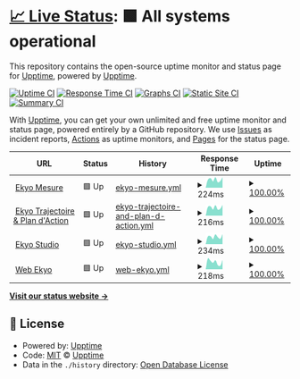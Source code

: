 # [📈 Live Status](https://status.ekyo.app): <!--live status--> **🟩 All systems operational**

This repository contains the open-source uptime monitor and status page for [Upptime](https://upptime.js.org), powered by [Upptime](https://github.com/upptime/upptime).

[![Uptime CI](https://github.com/impakt-io/upptime/workflows/Uptime%20CI/badge.svg)](https://github.com/impakt-io/upptime/actions?query=workflow%3A%22Uptime+CI%22)
[![Response Time CI](https://github.com/impakt-io/upptime/workflows/Response%20Time%20CI/badge.svg)](https://github.com/impakt-io/upptime/actions?query=workflow%3A%22Response+Time+CI%22)
[![Graphs CI](https://github.com/impakt-io/upptime/workflows/Graphs%20CI/badge.svg)](https://github.com/impakt-io/upptime/actions?query=workflow%3A%22Graphs+CI%22)
[![Static Site CI](https://github.com/impakt-io/upptime/workflows/Static%20Site%20CI/badge.svg)](https://github.com/impakt-io/upptime/actions?query=workflow%3A%22Static+Site+CI%22)
[![Summary CI](https://github.com/impakt-io/upptime/workflows/Summary%20CI/badge.svg)](https://github.com/impakt-io/upptime/actions?query=workflow%3A%22Summary+CI%22)

With [Upptime](https://upptime.js.org), you can get your own unlimited and free uptime monitor and status page, powered entirely by a GitHub repository. We use [Issues](https://github.com/upptime/upptime/issues) as incident reports, [Actions](https://github.com/impakt-io/upptime/actions) as uptime monitors, and [Pages](https://status.ekyo.app) for the status page.

<!--start: status pages-->
<!-- This summary is generated by Upptime (https://github.com/upptime/upptime) -->
<!-- Do not edit this manually, your changes will be overwritten -->
<!-- prettier-ignore -->
| URL | Status | History | Response Time | Uptime |
| --- | ------ | ------- | ------------- | ------ |
| <img alt="" src="https://studio.ekyo.app/logoEkyoM.png" height="13"> [Ekyo Mesure](https://mesure.ekyo.app) | 🟩 Up | [ekyo-mesure.yml](https://github.com/impakt-io/upptime/commits/HEAD/history/ekyo-mesure.yml) | <details><summary><img alt="Response time graph" src="./graphs/ekyo-mesure/response-time-week.png" height="20"> 224ms</summary><br><a href="https://status.ekyo.app/history/ekyo-mesure"><img alt="Response time 492" src="https://img.shields.io/endpoint?url=https%3A%2F%2Fraw.githubusercontent.com%2Fimpakt-io%2Fupptime%2FHEAD%2Fapi%2Fekyo-mesure%2Fresponse-time.json"></a><br><a href="https://status.ekyo.app/history/ekyo-mesure"><img alt="24-hour response time 285" src="https://img.shields.io/endpoint?url=https%3A%2F%2Fraw.githubusercontent.com%2Fimpakt-io%2Fupptime%2FHEAD%2Fapi%2Fekyo-mesure%2Fresponse-time-day.json"></a><br><a href="https://status.ekyo.app/history/ekyo-mesure"><img alt="7-day response time 224" src="https://img.shields.io/endpoint?url=https%3A%2F%2Fraw.githubusercontent.com%2Fimpakt-io%2Fupptime%2FHEAD%2Fapi%2Fekyo-mesure%2Fresponse-time-week.json"></a><br><a href="https://status.ekyo.app/history/ekyo-mesure"><img alt="30-day response time 219" src="https://img.shields.io/endpoint?url=https%3A%2F%2Fraw.githubusercontent.com%2Fimpakt-io%2Fupptime%2FHEAD%2Fapi%2Fekyo-mesure%2Fresponse-time-month.json"></a><br><a href="https://status.ekyo.app/history/ekyo-mesure"><img alt="1-year response time 492" src="https://img.shields.io/endpoint?url=https%3A%2F%2Fraw.githubusercontent.com%2Fimpakt-io%2Fupptime%2FHEAD%2Fapi%2Fekyo-mesure%2Fresponse-time-year.json"></a></details> | <details><summary><a href="https://status.ekyo.app/history/ekyo-mesure">100.00%</a></summary><a href="https://status.ekyo.app/history/ekyo-mesure"><img alt="All-time uptime 100.00%" src="https://img.shields.io/endpoint?url=https%3A%2F%2Fraw.githubusercontent.com%2Fimpakt-io%2Fupptime%2FHEAD%2Fapi%2Fekyo-mesure%2Fuptime.json"></a><br><a href="https://status.ekyo.app/history/ekyo-mesure"><img alt="24-hour uptime 100.00%" src="https://img.shields.io/endpoint?url=https%3A%2F%2Fraw.githubusercontent.com%2Fimpakt-io%2Fupptime%2FHEAD%2Fapi%2Fekyo-mesure%2Fuptime-day.json"></a><br><a href="https://status.ekyo.app/history/ekyo-mesure"><img alt="7-day uptime 100.00%" src="https://img.shields.io/endpoint?url=https%3A%2F%2Fraw.githubusercontent.com%2Fimpakt-io%2Fupptime%2FHEAD%2Fapi%2Fekyo-mesure%2Fuptime-week.json"></a><br><a href="https://status.ekyo.app/history/ekyo-mesure"><img alt="30-day uptime 100.00%" src="https://img.shields.io/endpoint?url=https%3A%2F%2Fraw.githubusercontent.com%2Fimpakt-io%2Fupptime%2FHEAD%2Fapi%2Fekyo-mesure%2Fuptime-month.json"></a><br><a href="https://status.ekyo.app/history/ekyo-mesure"><img alt="1-year uptime 100.00%" src="https://img.shields.io/endpoint?url=https%3A%2F%2Fraw.githubusercontent.com%2Fimpakt-io%2Fupptime%2FHEAD%2Fapi%2Fekyo-mesure%2Fuptime-year.json"></a></details>
| <img alt="" src="https://icons.duckduckgo.com/ip3/actions.ekyo.app.ico" height="13"> [Ekyo Trajectoire & Plan d'Action](https://actions.ekyo.app) | 🟩 Up | [ekyo-trajectoire-and-plan-d-action.yml](https://github.com/impakt-io/upptime/commits/HEAD/history/ekyo-trajectoire-and-plan-d-action.yml) | <details><summary><img alt="Response time graph" src="./graphs/ekyo-trajectoire-and-plan-d-action/response-time-week.png" height="20"> 216ms</summary><br><a href="https://status.ekyo.app/history/ekyo-trajectoire-and-plan-d-action"><img alt="Response time 553" src="https://img.shields.io/endpoint?url=https%3A%2F%2Fraw.githubusercontent.com%2Fimpakt-io%2Fupptime%2FHEAD%2Fapi%2Fekyo-trajectoire-and-plan-d-action%2Fresponse-time.json"></a><br><a href="https://status.ekyo.app/history/ekyo-trajectoire-and-plan-d-action"><img alt="24-hour response time 216" src="https://img.shields.io/endpoint?url=https%3A%2F%2Fraw.githubusercontent.com%2Fimpakt-io%2Fupptime%2FHEAD%2Fapi%2Fekyo-trajectoire-and-plan-d-action%2Fresponse-time-day.json"></a><br><a href="https://status.ekyo.app/history/ekyo-trajectoire-and-plan-d-action"><img alt="7-day response time 216" src="https://img.shields.io/endpoint?url=https%3A%2F%2Fraw.githubusercontent.com%2Fimpakt-io%2Fupptime%2FHEAD%2Fapi%2Fekyo-trajectoire-and-plan-d-action%2Fresponse-time-week.json"></a><br><a href="https://status.ekyo.app/history/ekyo-trajectoire-and-plan-d-action"><img alt="30-day response time 215" src="https://img.shields.io/endpoint?url=https%3A%2F%2Fraw.githubusercontent.com%2Fimpakt-io%2Fupptime%2FHEAD%2Fapi%2Fekyo-trajectoire-and-plan-d-action%2Fresponse-time-month.json"></a><br><a href="https://status.ekyo.app/history/ekyo-trajectoire-and-plan-d-action"><img alt="1-year response time 553" src="https://img.shields.io/endpoint?url=https%3A%2F%2Fraw.githubusercontent.com%2Fimpakt-io%2Fupptime%2FHEAD%2Fapi%2Fekyo-trajectoire-and-plan-d-action%2Fresponse-time-year.json"></a></details> | <details><summary><a href="https://status.ekyo.app/history/ekyo-trajectoire-and-plan-d-action">100.00%</a></summary><a href="https://status.ekyo.app/history/ekyo-trajectoire-and-plan-d-action"><img alt="All-time uptime 100.00%" src="https://img.shields.io/endpoint?url=https%3A%2F%2Fraw.githubusercontent.com%2Fimpakt-io%2Fupptime%2FHEAD%2Fapi%2Fekyo-trajectoire-and-plan-d-action%2Fuptime.json"></a><br><a href="https://status.ekyo.app/history/ekyo-trajectoire-and-plan-d-action"><img alt="24-hour uptime 100.00%" src="https://img.shields.io/endpoint?url=https%3A%2F%2Fraw.githubusercontent.com%2Fimpakt-io%2Fupptime%2FHEAD%2Fapi%2Fekyo-trajectoire-and-plan-d-action%2Fuptime-day.json"></a><br><a href="https://status.ekyo.app/history/ekyo-trajectoire-and-plan-d-action"><img alt="7-day uptime 100.00%" src="https://img.shields.io/endpoint?url=https%3A%2F%2Fraw.githubusercontent.com%2Fimpakt-io%2Fupptime%2FHEAD%2Fapi%2Fekyo-trajectoire-and-plan-d-action%2Fuptime-week.json"></a><br><a href="https://status.ekyo.app/history/ekyo-trajectoire-and-plan-d-action"><img alt="30-day uptime 100.00%" src="https://img.shields.io/endpoint?url=https%3A%2F%2Fraw.githubusercontent.com%2Fimpakt-io%2Fupptime%2FHEAD%2Fapi%2Fekyo-trajectoire-and-plan-d-action%2Fuptime-month.json"></a><br><a href="https://status.ekyo.app/history/ekyo-trajectoire-and-plan-d-action"><img alt="1-year uptime 100.00%" src="https://img.shields.io/endpoint?url=https%3A%2F%2Fraw.githubusercontent.com%2Fimpakt-io%2Fupptime%2FHEAD%2Fapi%2Fekyo-trajectoire-and-plan-d-action%2Fuptime-year.json"></a></details>
| <img alt="" src="https://icons.duckduckgo.com/ip3/studio.ekyo.app.ico" height="13"> [Ekyo Studio](https://studio.ekyo.app) | 🟩 Up | [ekyo-studio.yml](https://github.com/impakt-io/upptime/commits/HEAD/history/ekyo-studio.yml) | <details><summary><img alt="Response time graph" src="./graphs/ekyo-studio/response-time-week.png" height="20"> 234ms</summary><br><a href="https://status.ekyo.app/history/ekyo-studio"><img alt="Response time 496" src="https://img.shields.io/endpoint?url=https%3A%2F%2Fraw.githubusercontent.com%2Fimpakt-io%2Fupptime%2FHEAD%2Fapi%2Fekyo-studio%2Fresponse-time.json"></a><br><a href="https://status.ekyo.app/history/ekyo-studio"><img alt="24-hour response time 264" src="https://img.shields.io/endpoint?url=https%3A%2F%2Fraw.githubusercontent.com%2Fimpakt-io%2Fupptime%2FHEAD%2Fapi%2Fekyo-studio%2Fresponse-time-day.json"></a><br><a href="https://status.ekyo.app/history/ekyo-studio"><img alt="7-day response time 234" src="https://img.shields.io/endpoint?url=https%3A%2F%2Fraw.githubusercontent.com%2Fimpakt-io%2Fupptime%2FHEAD%2Fapi%2Fekyo-studio%2Fresponse-time-week.json"></a><br><a href="https://status.ekyo.app/history/ekyo-studio"><img alt="30-day response time 224" src="https://img.shields.io/endpoint?url=https%3A%2F%2Fraw.githubusercontent.com%2Fimpakt-io%2Fupptime%2FHEAD%2Fapi%2Fekyo-studio%2Fresponse-time-month.json"></a><br><a href="https://status.ekyo.app/history/ekyo-studio"><img alt="1-year response time 496" src="https://img.shields.io/endpoint?url=https%3A%2F%2Fraw.githubusercontent.com%2Fimpakt-io%2Fupptime%2FHEAD%2Fapi%2Fekyo-studio%2Fresponse-time-year.json"></a></details> | <details><summary><a href="https://status.ekyo.app/history/ekyo-studio">100.00%</a></summary><a href="https://status.ekyo.app/history/ekyo-studio"><img alt="All-time uptime 100.00%" src="https://img.shields.io/endpoint?url=https%3A%2F%2Fraw.githubusercontent.com%2Fimpakt-io%2Fupptime%2FHEAD%2Fapi%2Fekyo-studio%2Fuptime.json"></a><br><a href="https://status.ekyo.app/history/ekyo-studio"><img alt="24-hour uptime 100.00%" src="https://img.shields.io/endpoint?url=https%3A%2F%2Fraw.githubusercontent.com%2Fimpakt-io%2Fupptime%2FHEAD%2Fapi%2Fekyo-studio%2Fuptime-day.json"></a><br><a href="https://status.ekyo.app/history/ekyo-studio"><img alt="7-day uptime 100.00%" src="https://img.shields.io/endpoint?url=https%3A%2F%2Fraw.githubusercontent.com%2Fimpakt-io%2Fupptime%2FHEAD%2Fapi%2Fekyo-studio%2Fuptime-week.json"></a><br><a href="https://status.ekyo.app/history/ekyo-studio"><img alt="30-day uptime 100.00%" src="https://img.shields.io/endpoint?url=https%3A%2F%2Fraw.githubusercontent.com%2Fimpakt-io%2Fupptime%2FHEAD%2Fapi%2Fekyo-studio%2Fuptime-month.json"></a><br><a href="https://status.ekyo.app/history/ekyo-studio"><img alt="1-year uptime 100.00%" src="https://img.shields.io/endpoint?url=https%3A%2F%2Fraw.githubusercontent.com%2Fimpakt-io%2Fupptime%2FHEAD%2Fapi%2Fekyo-studio%2Fuptime-year.json"></a></details>
| <img alt="" src="https://icons.duckduckgo.com/ip3/www.ekyo.app.ico" height="13"> [Web Ekyo](https://www.ekyo.app) | 🟩 Up | [web-ekyo.yml](https://github.com/impakt-io/upptime/commits/HEAD/history/web-ekyo.yml) | <details><summary><img alt="Response time graph" src="./graphs/web-ekyo/response-time-week.png" height="20"> 218ms</summary><br><a href="https://status.ekyo.app/history/web-ekyo"><img alt="Response time 279" src="https://img.shields.io/endpoint?url=https%3A%2F%2Fraw.githubusercontent.com%2Fimpakt-io%2Fupptime%2FHEAD%2Fapi%2Fweb-ekyo%2Fresponse-time.json"></a><br><a href="https://status.ekyo.app/history/web-ekyo"><img alt="24-hour response time 284" src="https://img.shields.io/endpoint?url=https%3A%2F%2Fraw.githubusercontent.com%2Fimpakt-io%2Fupptime%2FHEAD%2Fapi%2Fweb-ekyo%2Fresponse-time-day.json"></a><br><a href="https://status.ekyo.app/history/web-ekyo"><img alt="7-day response time 218" src="https://img.shields.io/endpoint?url=https%3A%2F%2Fraw.githubusercontent.com%2Fimpakt-io%2Fupptime%2FHEAD%2Fapi%2Fweb-ekyo%2Fresponse-time-week.json"></a><br><a href="https://status.ekyo.app/history/web-ekyo"><img alt="30-day response time 279" src="https://img.shields.io/endpoint?url=https%3A%2F%2Fraw.githubusercontent.com%2Fimpakt-io%2Fupptime%2FHEAD%2Fapi%2Fweb-ekyo%2Fresponse-time-month.json"></a><br><a href="https://status.ekyo.app/history/web-ekyo"><img alt="1-year response time 279" src="https://img.shields.io/endpoint?url=https%3A%2F%2Fraw.githubusercontent.com%2Fimpakt-io%2Fupptime%2FHEAD%2Fapi%2Fweb-ekyo%2Fresponse-time-year.json"></a></details> | <details><summary><a href="https://status.ekyo.app/history/web-ekyo">100.00%</a></summary><a href="https://status.ekyo.app/history/web-ekyo"><img alt="All-time uptime 100.00%" src="https://img.shields.io/endpoint?url=https%3A%2F%2Fraw.githubusercontent.com%2Fimpakt-io%2Fupptime%2FHEAD%2Fapi%2Fweb-ekyo%2Fuptime.json"></a><br><a href="https://status.ekyo.app/history/web-ekyo"><img alt="24-hour uptime 100.00%" src="https://img.shields.io/endpoint?url=https%3A%2F%2Fraw.githubusercontent.com%2Fimpakt-io%2Fupptime%2FHEAD%2Fapi%2Fweb-ekyo%2Fuptime-day.json"></a><br><a href="https://status.ekyo.app/history/web-ekyo"><img alt="7-day uptime 100.00%" src="https://img.shields.io/endpoint?url=https%3A%2F%2Fraw.githubusercontent.com%2Fimpakt-io%2Fupptime%2FHEAD%2Fapi%2Fweb-ekyo%2Fuptime-week.json"></a><br><a href="https://status.ekyo.app/history/web-ekyo"><img alt="30-day uptime 100.00%" src="https://img.shields.io/endpoint?url=https%3A%2F%2Fraw.githubusercontent.com%2Fimpakt-io%2Fupptime%2FHEAD%2Fapi%2Fweb-ekyo%2Fuptime-month.json"></a><br><a href="https://status.ekyo.app/history/web-ekyo"><img alt="1-year uptime 100.00%" src="https://img.shields.io/endpoint?url=https%3A%2F%2Fraw.githubusercontent.com%2Fimpakt-io%2Fupptime%2FHEAD%2Fapi%2Fweb-ekyo%2Fuptime-year.json"></a></details>

<!--end: status pages-->

[**Visit our status website →**](https://status.ekyo.app)

## 📄 License

- Powered by: [Upptime](https://github.com/upptime/upptime)
- Code: [MIT](./LICENSE) © [Upptime](https://upptime.js.org)
- Data in the `./history` directory: [Open Database License](https://opendatacommons.org/licenses/odbl/1-0/)
